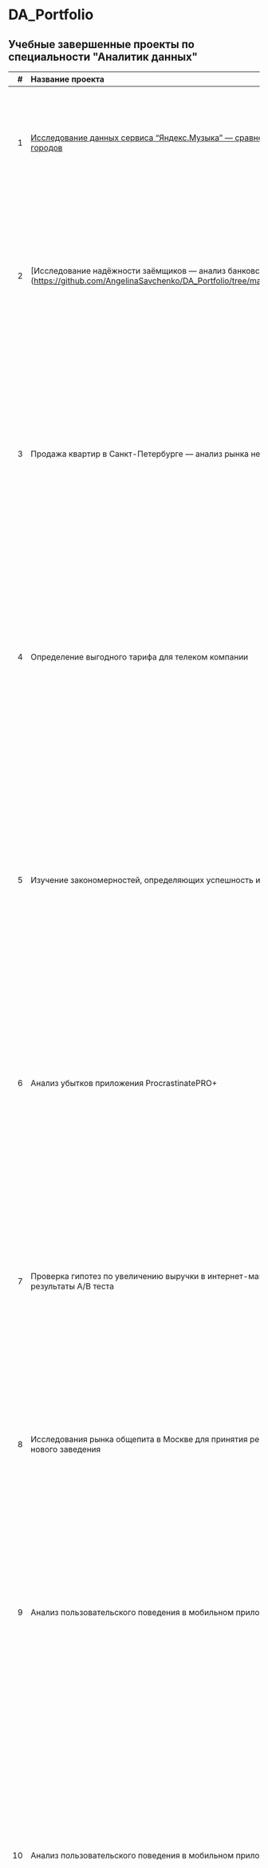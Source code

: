 # DA_Portfolio
## Учебные завершенные проекты по специальности "Аналитик данных"


|#| Название проекта| Описание  | Стек |
|---------:|:--------| :-----|:-----:|
|1| [Исследование данных сервиса “Яндекс.Музыка” — сравнение пользователей двух городов](https://github.com/AngelinaSavchenko/DA_Portfolio/tree/main/Yandex.Music_compare) | Москва и Петербург — два крупных мегаполис, которые различны по своему духу и ритму жизни. На реальных данных Яндекс.Музыки Я проверила данные и сравните поведение пользователей двух столиц. |`Python` `Pandas`|
|2| [Исследование надёжности заёмщиков — анализ банковских данных] (https://github.com/AngelinaSavchenko/DA_Portfolio/tree/main/Reliability_of_borrowers) |На основе данных кредитного отдела банка исследовала влияние семейного положения и количества детей на факт погашения кредита в срок. Была выполнена предобработка. Категоризованы данные. Один датафрейм декомпозирован на три. |`Python` `Pandas` `предобработка данных`|
|3| Продажа квартир в Санкт-Петербурге — анализ рынка недвижимости| На основе данных сервиса Яндекс.Недвижимость определила рыночную стоимость объектов недвижимости разного типа, типичные параметры квартир, в зависимости от удаленности от центра. Проведена предобработка данных. Добавлены новые данные. Построены гистограммы, боксплоты, диаграммы рассеивания. |`Matplotlib` `Python` `Pandas` `визуализация данных` `исследовательский анализ` `предобработка данных`|
|4| Определение выгодного тарифа для телеком компании| Проведен предварительный анализ использования тарифов на выборке клиентов, проанализировано поведение клиентов при использовании услуг оператора и рекомендованы оптимальные наборы услуг для пользователей. Проверены гипотезы о различии выручки абонентов разных тарифов и различии выручки абонентов из Москвы и других регионов. |`NumPy` `SciPy` `Matplotlib` `Python` `Pandas` `описательная статистика` `проверка статистических гипотез` `предобработка данных`|
|5| Изучение закономерностей, определяющих успешность игр| Выявлены параметры, определяющие успешность игры в разных регионах мира. На основании этого подготовлен отчет для магазина компьютерных игр для планирования рекламных кампаний. Проверены гипотезы: средние пользовательские рейтинги платформ Xbox One и PC одинаковые; средние пользовательские рейтинги жанров Action и Sports разные. При анализе использовал критерий Стьюдента для независимых выборок. |`NumPy` `Matplotlib` `Python` `Pandas` `описательная статистика` `проверка статистических гипотез` `исследовательский анализ` `предобработка данных`|
|6| Анализ убытков приложения ProcrastinatePRO+| Проведен анализ данных от ProcrastinatePRO+. Рассчитаны различные метрики, использован когортный анализ: LTV, CAC, Retention rate, DAU, WAU, MAU и т.д. Использованы уже написанные ранее функции расчёта метрик. Сделаны правильные выводы по полученным данным. |`Matplotlib` `Python` `Pandas` `когортный анализ` `юнит-экономика` `продуктовые метрики` `Seaborn`|
|7| Проверка гипотез по увеличению выручки в интернет-магазине — оценить результаты A/B теста|Проведена приоритизация гипотез по фреймворкам ICE и RICE. Затем провела анализ результатов A/B-теста, построила графики кумулятивной выручки, среднего чека, конверсии по группам, а затем посчитала статистическую значимость различий конверсий и средних чеков по сырым и очищенным данным. На основании анализа мной было принято решение о нецелесообразности дальнейшего проведения теста.|`Matplotlib` `Python` `Pandas` `SciPy` `A/B-тестирование` `проверка статистических гипотез`|
|8| Исследования рынка общепита в Москве для принятия решения об открытии нового заведения|Мною был исследован вопрос - выгодно ли открывать кофейню и в каком районе. По результатам анализа подготовлена презентация для инвесторов с рекомендациями. |`Matplotlib` `Python` `Pandas` `Plotly` `визуализация данных`|
|9| Анализ пользовательского поведения в мобильном приложении |В данном проекте мной были изучены принципы событийной аналитики. Я построила воронку продаж, исследовала путь пользователей до покупки. Проанализировала результаты A/B-теста введения новых шрифтов. Сравнила 2 контрольных группы между собой, убедился в правильном разделении трафика, а затем сравнила с тестовой группой Выявлено, что новый шрифт значительно не повлияет на поведение пользователей. |`Matplotlib` `Python` `Pandas` `Seaborn` `A/B-тестирование` `визуализация данных` `событийная аналитика` `продуктовые метрики` `проверка статистических гипотез` `Plotly` |
|10| Анализ пользовательского поведения в мобильном приложении |В данном проекте мной были изучены принципы событийной аналитики. Я построила воронку продаж, исследовала путь пользователей до покупки. Проанализировала результаты A/B-теста введения новых шрифтов. Сравнила 2 контрольных группы между собой, убедился в правильном разделении трафика, а затем сравнила с тестовой группой Выявлено, что новый шрифт значительно не повлияет на поведение пользователей. |`Matplotlib` `Python` `Pandas` `Seaborn` `A/B-тестирование` `визуализация данных` `событийная аналитика` `продуктовые метрики` `проверка статистических гипотез` `Plotly` |
